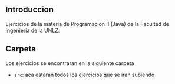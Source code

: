 ## Introduccion

Ejercicios de la materia de Programacion II (Java) de la Facultad de Ingenieria de la UNLZ.

## Carpeta

Los ejercicios se encontraran en la siguiente carpeta

- `src`: aca estaran todos los ejercicios que se iran subiendo




